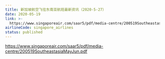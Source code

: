 ```yaml
---
title: 新加坡航空飞往东南亚航班最新资讯（2020-5-27）
date: 2020-05-19
link: >-
  https://www.singaporeair.com/saar5/pdf/media-centre/200519SoutheastasiaMayJun.pdf
airlineCode: singapore_airlines
status: published
---
```

https://www.singaporeair.com/saar5/pdf/media-centre/200519SoutheastasiaMayJun.pdf